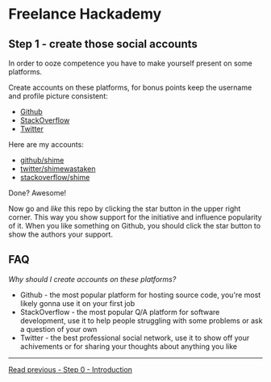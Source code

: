 # Freelance Hackademy

## Step 1 - create those social accounts

In order to ooze competence you have to make yourself present
on some platforms.

Create accounts on these platforms, for bonus points keep the
username and profile picture consistent:

* [Github](https://github.com)
* [StackOverflow](https://stackoverflow.com)
* [Twitter](https://twitter.com)

Here are my accounts:

* [github/shime](https://github.com/shime)
* [twitter/shimewastaken](https://twitter.com/shimewastaken)
* [stackoverflow/shime](https://stackoverflow.com/users/726020/shime)

Done? Awesome!

Now go and *like* this repo by clicking the star button in the upper right corner.
This way you show support for the initiative and influence popularity of it. When you
like something on Github, you should click the star button to show the authors your 
support.

## FAQ

*Why should I create accounts on these platforms?*

* Github - the most popular platform for hosting source code, you're most likely
gonna use it on your first job
* StackOverflow - the most popular Q/A platform for software development, use it to help people
struggling with some problems or ask a question of your own
* Twitter - the best professional social network, use it to show off your
achivements or for sharing your thoughts about anything you like

---

[Read previous - Step 0 - Introduction](/steps/0.md)
